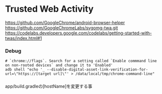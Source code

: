 # Trusted Web Activity

https://github.com/GoogleChrome/android-browser-helper
https://github.com/GoogleChromeLabs/svgomg-twa.git 
https://codelabs.developers.google.com/codelabs/getting-started-with-twas/index.html#1

### Debug
```
# `chrome://flags`. Search for a setting called `Enable commmand line on non-rooted devices` and change it to 'Enabled'
adb shell "echo '_ --disable-digital-asset-link-verification-for-url=\"https://[target url]\"' > /data/local/tmp/chrome-command-line"
```



### 
app/build.gradleの[hostName]を変更する事

